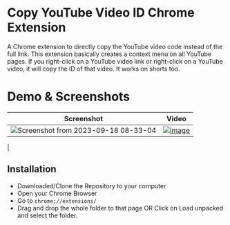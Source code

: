 # Copy YouTube Video ID Chrome Extension
A Chrome extension to directly copy the YouTube video code instead of the full link. This extension basically creates a context menu on all YouTube pages.
If you right-click on a YouTube video link or right-click on a YouTube video, it will copy the ID of that video. It works on shorts too. 

# Demo & Screenshots
| Screenshot   |  Video | 
|----------|-------------|
| ![Screenshot from 2023-09-18 08-33-04](https://github.com/prakhartiwari0/copyYTvideoId/assets/65062036/67c9f852-a842-4c14-bcf7-322b6cf75ccc) |  [![image](https://github.com/prakhartiwari0/copyYTvideoId/assets/65062036/be951692-f49f-4e1a-bdde-d0f4b15aa044)](https://youtu.be/qs8P9WWFYbw)
 | 







## Installation
- Downloaded/Clone the Repository to your computer
- Open your Chrome Browser
- Go to `chrome://extensions/`
- Drag and drop the whole folder to that page OR Click on Load unpacked and select the folder.

